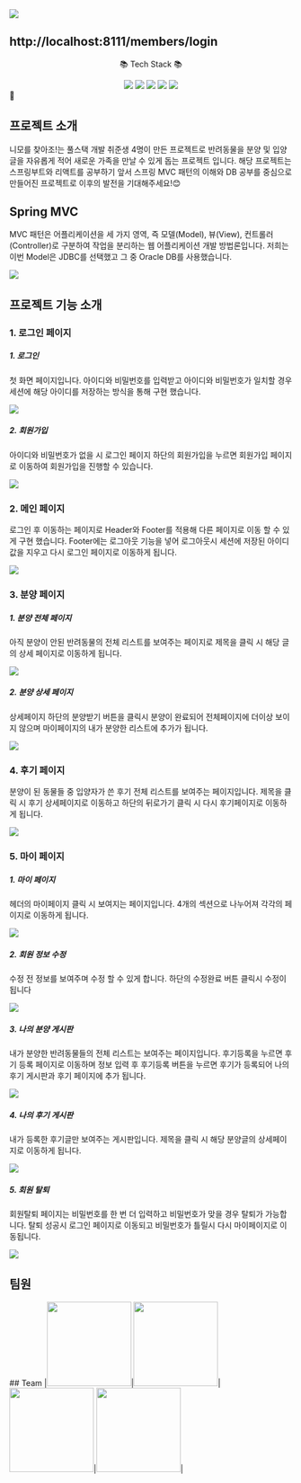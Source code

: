 
  <div>
    <img src="https://capsule-render.vercel.app/api?type=waving&color=auto&height=300&section=header&text=니모를%20찾아조!&fontSize=90" />
    <h2>http://localhost:8111/members/login</h2>

  </div>
 <div  align=center>
   <p>📚 Tech Stack 📚 </p>
      <img src="https://img.shields.io/badge/Java-ED8B00?style=for-the-badge&logo=openjdk&logoColor=white">
      <img src="https://img.shields.io/badge/Oracle-F80000?style=for-the-badge&logo=Oracle&logoColor=white">
      <img src="https://img.shields.io/badge/Thymeleaf-%23005C0F.svg?style=for-the-badge&logo=Thymeleaf&logoColor=white">
<!--       <img src="https://img.shields.io/badge/spring-%236DB33F.svg?style=for-the-badge&logo=spring&logoColor=white"> -->
      <img src="https://img.shields.io/badge/HTML-239120?style=for-the-badge&logo=html5&logoColor=white">
      <img src="https://img.shields.io/badge/CSS-239120?&style=for-the-badge&logo=css3&logoColor=white">
  </div>
  <div>
   <span>🚩</span><h2>프로젝트 소개</h2>
    <p>니모를 찾아조!는 풀스택 개발 취준생 4명이 만든 프로젝트로 반려동물을 분양 및 입양 글을 자유롭게 적어 새로운 가족을 만날 수 있게 돕는 프로젝트 입니다. 해당 프로젝트는 스프링부트와 리액트를 공부하기 앞서 스프링 MVC 패턴의 이해와 DB 공부를 중심으로 만들어진 프로젝트로 이후의 발전을 기대해주세요!😊</p>
  </div>
  <div>
    <h2>Spring MVC</h2>
    <p>
      MVC 패턴은 어플리케이션을 세 가지 영역, 즉 모델(Model), 뷰(View), 컨트롤러(Controller)로 구분하여 작업을 분리하는 웹 어플리케이션 개발 방법론입니다. 저희는 이번 Model은 JDBC를 선택했고 그 중 Oracle DB를 사용했습니다.
    </p>
    <p>
      <img src="https://github.com/limfarmer/find_nimo/assets/129915370/5c44308c-c302-448c-9467-c42cee2bb962">
<!--       <img src="https://github.com/limfarmer/find_nimo/assets/129915370/2567fa7f-0563-49f3-bf10-a5dbc24b90de"> -->
    </p>
  </div>
  <div>
    <h2>프로젝트 기능 소개</h2>
<!--     // -->
    <p>
      <h3>1. 로그인 페이지</h3>
      <h5>1. 로그인</h5>
      <p>
      첫 화면 페이지입니다. 아이디와 비밀번호를 입력받고 아이디와 비밀번호가 일치할 경우 세션에 해당 아이디를 저장하는 방식을 통해 구현 했습니다.
      </p>
      <img src="https://github.com/limfarmer/find_nimo/assets/129915370/1be9db82-e99d-407b-ab40-e4fb9f4e8ad3">
    <h5>2. 회원가입</h5>
    <p>
      아이디와 비밀번호가 없을 시 로그인 페이지 하단의 회원가입을 누르면 회원가입 페이지로 이동하여 회원가입을 진행할 수 있습니다.
    </p>
    <img src="https://github.com/limfarmer/find_nimo/assets/129915370/25b5f74f-52b6-4f38-b163-1d11b9acf7f9">
    </p>
<!--     // -->
    <p>
      <h3>2. 메인 페이지</h3>
      <p>
        로그인 후 이동하는 페이지로 Header와 Footer를 적용해 다른 페이지로 이동 할 수 있게 구현 했습니다. Footer에는 로그아웃 기능을 넣어 로그아웃시 세션에 저장된 아이디 값을 지우고 다시 로그인 페이지로 이동하게 됩니다.
      </p>
      <img src="https://github.com/limfarmer/find_nimo/assets/129915370/29eb2afb-d86d-40b1-965d-c0791708e6e2">
    </p>
<!--     // -->
    <p>
      <h3>3. 분양 페이지</h3>
      <h5>1. 분양 전체 페이지</h5>
      <p>
        아직 분양이 안된 반려동물의 전체 리스트를 보여주는 페이지로 제목을 클릭 시 해당 글의 상세 페이지로 이동하게 됩니다.
      </p>
      <img src="https://github.com/limfarmer/find_nimo/assets/129915370/522ace50-74c7-4f83-8e10-eac99fa997b0">
  <h5>2. 분양 상세 페이지</h5>
    <p>
      상세페이지 하단의 분양받기 버튼을 클릭시 분양이 완료되어 전체페이지에 더이상 보이지 않으며 마이페이지의 내가 분양한 리스트에 추가가 됩니다.
    </p>
    <img src="https://github.com/limfarmer/find_nimo/assets/129915370/07fde7b1-9eeb-4d58-b0bf-4f9b2da958cd">  
  </p>
<!--     // -->
    <p>
    <h3>4. 후기 페이지</h3>
      <p>
        분양이 된 동물들 중 입양자가 쓴 후기 전체 리스트를 보여주는 페이지입니다. 제목을 클릭 시 후기 상세페이지로 이동하고 하단의 뒤로가기 클릭 시 다시 후기페이지로 이동하게 됩니다.
      </p>
      <img src="https://github.com/limfarmer/find_nimo/assets/129915370/77a0751e-58da-4f09-a1cf-4ecb4b75dd2f">
    </p>
<!--     // -->
    <p>
      <h3>5. 마이 페이지</h3>
      <h5>1. 마이 페이지</h5>
      <p>
        헤더의 마이페이지 클릭 시 보여지는 페이지입니다. 4개의 섹션으로 나누어져 각각의 페이지로 이동하게 됩니다.
      </p>
      <img src="https://github.com/limfarmer/find_nimo/assets/129915370/aaabb065-c646-4dd2-a3b2-57496d05c360">
  <h5>2. 회원 정보 수정</h5>
    <p>
      수정 전 정보를 보여주며 수정 할 수 있게 합니다. 하단의 수정완료 버튼 클릭시 수정이 됩니다
    </p>
    <img src="https://github.com/limfarmer/find_nimo/assets/129915370/d4559a2b-aac3-44fd-8df4-e978ea9bd0ba">
    <h5>3. 나의 분양 게시판</h5>
    <p>
      내가 분양한 반려동물들의 전체 리스트는 보여주는 페이지입니다. 후기등록을 누르면 후기 등록 페이지로 이동하며 정보 입력 후 후기등록 버튼을 누르면 후기가 등록되어 나의 후기 게시판과 후기 페이지에 추가 됩니다.
    </p>
    <img src="https://github.com/limfarmer/find_nimo/assets/129915370/0473dc97-5770-49f2-87c9-c98ba98d77da">
    <h5>4. 나의 후기 게시판</h5>
    <p>
      내가 등록한 후기글만 보여주는 게시판입니다. 제목을 클릭 시 해당 분양글의 상세페이지로 이동하게 됩니다.
    </p>
    <img src="https://github.com/limfarmer/find_nimo/assets/129915370/90e1b874-be43-4537-b7ad-85e23a6ee7ae">
    <h5>5. 회원 탈퇴</h5>
    <p>
      회원탈퇴 페이지는 비밀번호를 한 번 더 입력하고 비밀번호가 맞을 경우 탈퇴가 가능합니다. 탈퇴 성공시 로그인 페이지로 이동되고 비밀번호가 틀릴시 다시 마이페이지로 이동됩니다.
    </p>
    <img src="https://github.com/limfarmer/find_nimo/assets/129915370/fcccccd0-b6ae-4fb6-b35e-486973703ef5">
  </p>
  </div>
  <div>
    <h2>팀원</h2>
    <p>
## Team
|<img src="https://avatars.githubusercontent.com/u/129802296?v=4" width="150" height="150"/>|<img src="https://avatars.githubusercontent.com/u/161571595?v=4" width="150" height="150"/>|<img src="https://avatars.githubusercontent.com/u/162107516?v=4" width="150" height="150"/>|<img src="https://avatars.githubusercontent.com/u/129915370?v=4" width="150" height="150"/>|
<!-- |:-:|:-:|:-:|:-:|
|[@limfarmer](https://github.com/limfarmer)|[@lhw9097](https://github.com/lhw9097)|[@tmddyddl](https://github.com/tmddyddl)|[@leehal](https://github.com/leehal)| -->
    </p>
  </div>
  
<!-- <img src="https://github.com/limfarmer/find_nimo/assets/129915370/13e91c1d-98e6-4f6f-9ec8-a9c92fa2cd09"> -->


